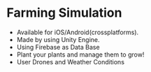 # Farming Simulation
 - Available for iOS/Android(crossplatforms).
 - Made by using Unity Engine.
 - Using Firebase as Data Base
 - Plant your plants and manage them to grow!
 - User Drones and Weather Conditions
 
